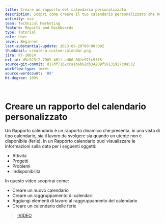 ```yaml
---
title: Creare un rapporto del calendario personalizzato
description: Scopri come creare il tuo calendario personalizzato che mostra gli elementi di lavoro e le ferie personali.
activity: use
team: Technical Marketing
feature: Reports and Dashboards
type: Tutorial
role: User
level: Beginner
last-substantial-update: 2023-08-29T00:00:00Z
thumbnail: create-a-custom-calendar.png
jira: KT-10024
exl-id: d5c928f2-7989-401f-ad86-08fe971c9ff5
source-git-commit: d17df7162ccaab6b62db34209f50131927c0a532
workflow-type: tm+mt
source-wordcount: '89'
ht-degree: 100%

---
```


# Creare un rapporto del calendario personalizzato

Un Rapporto calendario è un rapporto dinamico che presenta, in una vista di tipo calendario, sia il lavoro da svolgere sia quando un utente non è disponibile (ferie). In un Rapporto calendario puoi visualizzare le informazioni sulla data per i seguenti oggetti:

* Attività
* Progetti
* Problemi
* Indisponibilità

In questo video scoprirai come:

* Creare un nuovo calendario
* Creare un raggruppamento di calendari
* Aggiungi elementi di lavoro al raggruppamento del calendario
* Creare un calendario delle ferie

>[!VIDEO](https://video.tv.adobe.com/v/3452401/?quality=12&learn=on&enablevpops&captions=ita)

